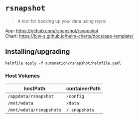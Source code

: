 # `rsnapshot`

> A tool for backing up your data using rsync

App: https://github.com/rsnapshot/rsnapshot  
Chart: https://bjw-s.github.io/helm-charts/docs/app-template/

## Installing/upgrading

```shell
helmfile apply -f automation/rsnapshot/helmfile.yaml
```

### Host Volumes

| hostPath                | containerPath |
| ----------------------- | ------------- |
| `/appdata/rsnapshot`    | `/config`     |
| `/mnt/wdata`            | `/data`       |
| `/mnt/wdata/rsnapshots` | `/.snapshots` |
